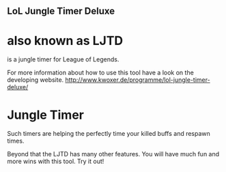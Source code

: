LoL Jungle Timer Deluxe
-----------------------
also known as
LJTD
====
is a jungle timer for League of Legends.

For more information about how to use this tool have a look on the developing website.
http://www.kwoxer.de/programme/lol-jungle-timer-deluxe/

Jungle Timer
============
Such timers are helping the perfectly time your killed buffs and respawn times.

Beyond that the LJTD has many other features. You will have much fun and more wins with this tool. Try it out!